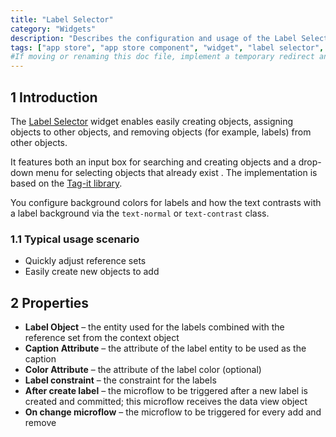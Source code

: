 ```yaml
---
title: "Label Selector"
category: "Widgets"
description: "Describes the configuration and usage of the Label Selector widget, which is available in the Mendix App Store."
tags: ["app store", "app store component", "widget", "label selector", "platform support"]
#If moving or renaming this doc file, implement a temporary redirect and let the respective team know they should update the URL in the product. See Mapping to Products for more details.
---
```


## 1 Introduction

The [Label Selector](https://appstore.home.mendix.com/link/app/292/) widget enables easily creating objects, assigning objects to other objects, and removing objects (for example, labels) from other objects.

It features both an input box for searching and creating objects and a drop-down menu for selecting objects that already exist . The implementation is based on the [Tag-it library](https://aehlke.github.io/tag-it/).

You configure background colors for labels and how the text contrasts with a label background via the `text-normal` or `text-contrast` class.

### 1.1 Typical usage scenario

* Quickly adjust reference sets
* Easily create new objects to add

## 2 Properties

* **Label Object** – the entity used for the labels combined with the reference set from the context object
* **Caption Attribute** – the attribute of the label entity to be used as the caption
* **Color Attribute** – the attribute of the label color (optional)
* **Label constraint** – the constraint for the labels
* **After create label** – the microflow to be triggered after a new label is created and committed; this microflow receives the data view object
* **On change microflow** – the microflow to be triggered for every add and remove
